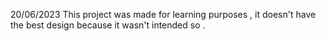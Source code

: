 20/06/2023 
This project was made for learning purposes , it doesn't have the best design because it wasn't intended so .

